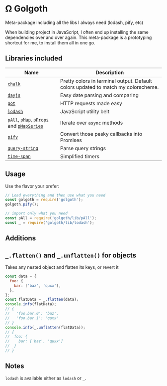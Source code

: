 # Ω Golgoth

Meta-package including all the libs I always need (lodash, pify, etc)

When building project in JavaScript, I often end up installing the same
dependencies over and over again. This meta-package is a prototyping shortcut
for me, to install them all in one go.

## Libraries included

| Name                                                           | Description                                                                       |
| -------------------------------------------------------------- | --------------------------------------------------------------------------------- |
| [`chalk`][1]                                                   | Pretty colors in terminal output. Default colors updated to match my colorscheme. |
| [`dayjs`][2]                                                   | Easy date parsing and comparing                                                   |
| [`got`][4]                                                     | HTTP requests made easy                                                           |
| [`lodash`][5]                                                  | JavaScript utility belt                                                           |
| [`pAll`][6], [`pMap`][7], [`pProps`][11] and [`pMapSeries`][8] | Iterate over `async` methods                                                      |
| [`pify`][9]                                                    | Convert those pesky callbacks into Promises                                       |
| [`query-string`][10]                                           | Parse query strings                                                               |
| [`time-span`][3]                                               | Simplified timers                                                                 |

## Usage

Use the flavor your prefer:

```javascript
// Load everything and then use what you need
const golgoth = require('golgoth');
golgoth.pify();

// import only what you need
const pAll = require('golgoth/lib/pAll');
const _ = require('golgoth/lib/lodash');
```

## Additions

## `_.flatten()` and `_.unflatten()` for objects

Takes any nested object and flatten its keys, or revert it

```js
const data = {
  foo: {
    bar: ['baz', 'quxx'],
  },
};
const flatData = _.flatten(data);
console.info(flatData);
// {
//   'foo.bar.0': 'baz',
//   'foo.bar.1': 'quxx'
// }
console.info(_.unflatten(flatData));
// {
//  foo: {
//    bar: ['baz', 'quxx']
//  }
// }
```

## Notes

`lodash` is available either as `lodash` or `_`.

[1]: https://yarnpkg.com/en/package/chalk
[2]: https://yarnpkg.com/en/package/dayjs
[3]: https://yarnpkg.com/en/package/time-span
[4]: https://yarnpkg.com/en/package/got
[5]: https://yarnpkg.com/en/package/lodash
[6]: https://yarnpkg.com/en/package/p-all
[7]: https://yarnpkg.com/en/package/p-map
[8]: https://yarnpkg.com/en/package/p-map-series
[9]: https://yarnpkg.com/en/package/pify
[10]: https://yarnpkg.com/en/package/query-string
[11]: https://github.com/sindresorhus/p-props

